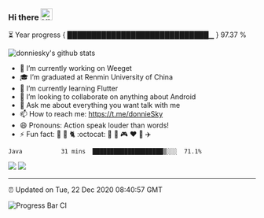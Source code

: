 ### Hi there <img src='https://qpluspicture.oss-cn-beijing.aliyuncs.com/6LjjQA/Hi.gif' alt='Hi' width="24"/>

⏳ Year progress { █████████████████████████████▁ } 97.37 %

![donniesky's github stats](https://bad-apple-github-readme.vercel.app/api?show_bg=1&username=donniesky&show_icons=true&theme=dracula)

- 🔭 I’m currently working on Weeget
- 🎓 I’m graduated at Renmin University of China
- 🌱 I’m currently learning Flutter
- 👯 I’m looking to collaborate on anything about Android
- 💬 Ask me about everything you want talk with me
- 📫 How to reach me: https://t.me/donnieSky
- 😄 Pronouns: Action speak louder than words!
- ⚡ Fun fact: 👫 🐶 🐈 :octocat: 🏀 🚴 🎮 :hearts: 🍚 ✈️

<!-- code_time starts -->

```text
Java           31 mins  ████████████████████▒░░░  71.1%
```

<!-- code_time ends -->

[<img src="https://img.shields.io/badge/Twitter-%40donniesky-blue">](https://twitter.com/donnieSky815)
[<img src="https://img.shields.io/badge/Email-donniesky.me%40gmail.com-orange">](mailto:donniesky.me@gmail.com)

---
⏰ Updated on Tue, 22 Dec 2020 08:40:57 GMT

![Progress Bar CI](https://github.com/donniesky/donniesky/workflows/Progress%20Bar%20CI/badge.svg)
